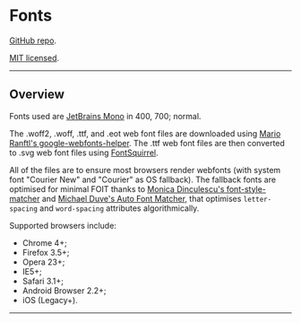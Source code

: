 # Fonts

[GitHub repo](https://github.com/paultran47/paultran47.github.io).

[MIT licensed](https://github.com/paultran47/paultran47.github.io/blob/master/LICENCE.md).

---

## Overview

Fonts used are [JetBrains Mono](https://www.jetbrains.com/lp/mono/) in 400, 700;
normal.

The .woff2, .woff, .ttf, and .eot web font files are downloaded using
[Mario Ranftl's google-webfonts-helper](https://github.com/majodev/google-webfonts-helper).
The .ttf web font files are then converted to .svg web font files using
[FontSquirrel](https://www.fontsquirrel.com/tools/webfont-generator).

All of the files are to ensure most browsers render webfonts (with system font
"Courier New" and "Courier" as OS fallback). The fallback fonts are
optimised for minimal FOIT thanks to [Monica Dinculescu's font-style-matcher](https://github.com/notwaldorf/font-style-matcher)
and [Michael Duve's Auto Font Matcher](https://github.com/dazlious/font-matcher),
that optimises `letter-spacing` and `word-spacing` attributes algorithmically.

Supported browsers include:

* Chrome 4+;
* Firefox 3.5+;
* Opera 23+;
* IE5+;
* Safari 3.1+;
* Android Browser 2.2+;
* iOS (Legacy+).

---
